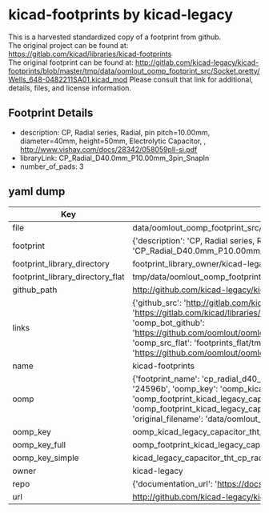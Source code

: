 # kicad-footprints by kicad-legacy  
This is a harvested standardized copy of a footprint from github.  
The original project can be found at:  
https://gitlab.com/kicad/libraries/kicad-footprints  
The original footprint can be found at:
http://gitlab.com/kicad-legacy/kicad-footprints/blob/master/tmp/data/oomlout_oomp_footprint_src/Socket.pretty/Wells_648-0482211SA01.kicad_mod
Please consult that link for additional, details, files, and license information.  
## Footprint Details
* description: CP, Radial series, Radial, pin pitch=10.00mm, diameter=40mm, height=50mm, Electrolytic Capacitor, , http://www.vishay.com/docs/28342/058059pll-si.pdf  
* libraryLink: CP_Radial_D40.0mm_P10.00mm_3pin_SnapIn  
* number_of_pads: 3  
## yaml dump  
| Key | Value |  
| --- | --- |  
| file | data/oomlout_oomp_footprint_src/kicad-footprints/Capacitor_THT.pretty/CP_Radial_D40.0mm_P10.00mm_3pin_SnapIn.kicad_mod |  
| footprint | {'description': 'CP, Radial series, Radial, pin pitch=10.00mm, diameter=40mm, height=50mm, Electrolytic Capacitor, , http://www.vishay.com/docs/28342/058059pll-si.pdf', 'libraryLink': 'CP_Radial_D40.0mm_P10.00mm_3pin_SnapIn', 'number_of_pads': 3} |  
| footprint_library_directory | footprint_library_owner/kicad-legacy_kicad-footprints |  
| footprint_library_directory_flat | tmp/data/oomlout_oomp_footprint_src/footprints_flat/kicad_legacy_capacitor_tht_cp_radial_d40_0mm_p10_00mm_3pin_snapin/working |  
| github_path | http://github.com/kicad-legacy/kicad-footprints/blob/master/tmp/data/oomlout_oomp_footprint_src/Capacitor_THT.pretty/CP_Radial_D40.0mm_P10.00mm_3pin_SnapIn.kicad_mod |  
| links | {'github_src': 'http://gitlab.com/kicad-legacy/kicad-footprints/blob/master/tmp/data/oomlout_oomp_footprint_src/Socket.pretty/Wells_648-0482211SA01.kicad_mod', 'github_src_repo': 'https://gitlab.com/kicad/libraries/kicad-footprints', 'oomp_bot': 'tmp/data/oomlout_oomp_footprint_src/footprints/kicad_legacy_capacitor_tht_cp_radial_d40_0mm_p10_00mm_3pin_snapin/working', 'oomp_bot_github': 'https://github.com/oomlout/oomlout_oomp_footprint_bot/tree/main/tmp/data/oomlout_oomp_footprint_src/footprints/kicad_legacy_capacitor_tht_cp_radial_d40_0mm_p10_00mm_3pin_snapin/working', 'oomp_src_flat': 'footprints_flat/tmp/data/oomlout_oomp_footprint_src/footprints_flat/kicad_legacy_capacitor_tht_cp_radial_d40_0mm_p10_00mm_3pin_snapin/working', 'oomp_src_flat_github': 'https://github.com/oomlout/oomlout_oomp_footprint_src/tree/main/tmp/data/oomlout_oomp_footprint_src/footprints_flat/kicad_legacy_capacitor_tht_cp_radial_d40_0mm_p10_00mm_3pin_snapin/working'} |  
| name | kicad-footprints |  
| oomp | {'footprint_name': 'cp_radial_d40_0mm_p10_00mm_3pin_snapin', 'library_name': 'capacitor_tht', 'md5': '24596b8960d523110d3f1a246a7c325e', 'md5_10': '24596b8960', 'md5_5': '24596', 'md5_6': '24596b', 'oomp_key': 'oomp_kicad_legacy_capacitor_tht_cp_radial_d40_0mm_p10_00mm_3pin_snapin', 'oomp_key_extra': 'oomp_footprint_kicad_legacy_capacitor_tht_cp_radial_d40_0mm_p10_00mm_3pin_snapin', 'oomp_key_full': 'oomp_footprint_kicad_legacy_capacitor_tht_cp_radial_d40_0mm_p10_00mm_3pin_snapin_24596b', 'oomp_key_simple': 'kicad_legacy_capacitor_tht_cp_radial_d40_0mm_p10_00mm_3pin_snapin', 'original_filename': 'data/oomlout_oomp_footprint_src/kicad-footprints/Capacitor_THT.pretty/CP_Radial_D40.0mm_P10.00mm_3pin_SnapIn.kicad_mod', 'owner_name': 'kicad_legacy'} |  
| oomp_key | oomp_kicad_legacy_capacitor_tht_cp_radial_d40_0mm_p10_00mm_3pin_snapin |  
| oomp_key_full | oomp_footprint_kicad_legacy_capacitor_tht_cp_radial_d40_0mm_p10_00mm_3pin_snapin |  
| oomp_key_simple | kicad_legacy_capacitor_tht_cp_radial_d40_0mm_p10_00mm_3pin_snapin |  
| owner | kicad-legacy |  
| repo | {'documentation_url': 'https://docs.github.com/rest/repos/repos#get-a-repository', 'message': 'Not Found'} |  
| url | http://github.com/kicad-legacy/kicad-footprints |  

